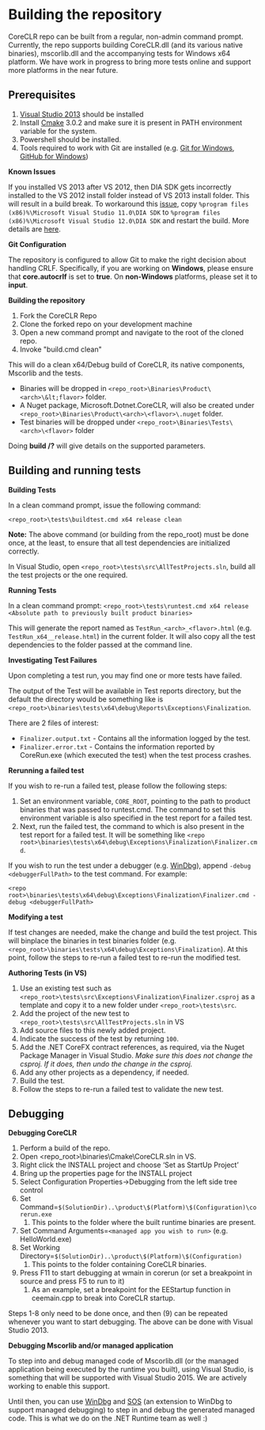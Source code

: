 # Building the repository #

CoreCLR repo can be built from a regular, non-admin command prompt. Currently, the repo supports building CoreCLR.dll (and its various native binaries), mscorlib.dll and the accompanying tests for Windows x64 platform. We have work in progress to bring more tests online and support more platforms in the near future.

## Prerequisites ##

1. [Visual Studio 2013](http://www.visualstudio.com/en-us/visual-studio-homepage-vs.aspx) should be installed
2. Install [Cmake](http://www.cmake.org/download/ "CMake") 3.0.2 and make sure it is present in PATH environment variable for the system.
3. Powershell should be installed.
4. Tools required to work with Git are installed (e.g. [Git for Windows](http://msysgit.github.io/), [GitHub for Windows](https://windows.github.com/))

**Known Issues**

If you installed VS 2013 after VS 2012, then DIA SDK gets incorrectly installed to the VS 2012 install folder instead of VS 2013 install folder. This will result in a build break. To workaround this [issue](https://connect.microsoft.com/VisualStudio/feedback/details/814147/dia-sdk-installed-into-wrong-directory), copy `%program files (x86)%\Microsoft Visual Studio 11.0\DIA SDK` to  `%program files (x86)%\Microsoft Visual Studio 12.0\DIA SDK` and restart the build. More details are [here](http://support.microsoft.com/kb/3035999).

**Git Configuration**

The repository is configured to allow Git to make the right decision about handling CRLF. Specifically, if you are working on **Windows**, please ensure that **core.autocrlf** is set to **true**. On **non-Windows** platforms, please set it to **input**.

**Building the repository**

1. Fork the CoreCLR Repo
2. Clone the forked repo on your development machine
3. Open a new command prompt and navigate to the root of the cloned repo.
4. Invoke "build.cmd clean"

This will do a clean x64/Debug build of CoreCLR, its native components, Mscorlib and the tests. 


- Binaries will be dropped in `<repo_root>\Binaries\Product\<arch>\&lt;flavor>` folder. 
- A Nuget package, Microsoft.Dotnet.CoreCLR, will also be created under `<repo_root>\Binaries\Product\<arch>\<flavor>\.nuget` folder. 
- Test binaries will be dropped under `<repo_root>\Binaries\Tests\<arch>\<flavor>` folder

Doing **build /?** will give details on the supported parameters.


## Building and running tests ##

**Building Tests**        

In a clean command prompt, issue the following command: 

    <repo_root>\tests\buildtest.cmd x64 release clean

**Note:** The above command (or building from the repo_root) must be done once, at the least, to ensure that all test dependencies are initialized correctly. 

In Visual Studio, open `<repo_root>\tests\src\AllTestProjects.sln`, build all the test projects or the one required.

**Running Tests**

In a clean command prompt: `<repo_root>\tests\runtest.cmd x64 release <Absolute path to previously built product binaries>`

This will generate the report named as `TestRun_<arch>_<flavor>.html` (e.g. `TestRun_x64__release.html`) in the current folder. It will also copy all the test dependencies to the folder passed at the command line.

**Investigating Test Failures**

Upon completing a test run, you may find one or more tests have failed.

The output of the Test will be available in Test reports directory, but the default the directory would be something like is `<repo_root>\binaries\tests\x64\debug\Reports\Exceptions\Finalization`.

There are 2 files of interest: 

- `Finalizer.output.txt` - Contains all the information logged by the test.
- `Finalizer.error.txt`  - Contains the information reported by CoreRun.exe (which executed the test) when the test process crashes.

**Rerunning a failed test**

If you wish to re-run a failed test, please follow the following steps:

1. Set an environment variable, `CORE_ROOT`, pointing to the path to product binaries that was passed to runtest.cmd. The command to set this environment variable is also specified in the test report for a failed test.
2. Next, run the failed test, the command to which is also present in the test report for a failed test. It will be something like `<repo root>\binaries\tests\x64\debug\Exceptions\Finalization\Finalizer.cmd`.

If you wish to run the test under a debugger (e.g. [WinDbg](http://msdn.microsoft.com/en-us/library/windows/hardware/ff551063(v=vs.85).aspx)), append `-debug <debuggerFullPath>` to the test command. For example:


    <repo root>\binaries\tests\x64\debug\Exceptions\Finalization\Finalizer.cmd -debug <debuggerFullPath>

**Modifying a test**

If test changes are needed, make the change and build the test project. This will binplace the binaries in test binaries folder (e.g. `<repo_root>\binaries\tests\x64\debug\Exceptions\Finalization`). At this point, follow the steps to re-run a failed test to re-run the modified test.

**Authoring Tests (in VS)**

1. Use an existing test such as `<repo_root>\tests\src\Exceptions\Finalization\Finalizer.csproj` as a template and copy it to a new folder under `<repo_root>\tests\src`.
2. Add the project of the new test to `<repo_root>\tests\src\AllTestProjects.sln` in VS
3. Add source files to this newly added project.
4. Indicate the success of the test by returning `100`.
5. Add the .NET CoreFX contract references, as required, via the Nuget Package Manager in Visual Studio. *Make sure this does not change the csproj. If it does, then undo the change in the csproj.*
6. Add any other projects as a dependency, if needed.
7. Build the test.
8. Follow the steps to re-run a failed test to validate the new test.


## Debugging ##

**Debugging CoreCLR**



1. Perform a build of the repo.
2. Open <repo_root>\binaries\Cmake\CoreCLR.sln in VS.
3. Right click the INSTALL project and choose ‘Set as StartUp Project’
4. Bring up the properties page for the INSTALL project
5. Select Configuration Properties->Debugging from the left side tree control
6. Set Command=`$(SolutionDir)..\product\$(Platform)\$(Configuration)\corerun.exe`
	1. This points to the folder where the built runtime binaries are present.
7. Set Command Arguments=`<managed app you wish to run>` (e.g. HelloWorld.exe)
8. Set Working Directory=`$(SolutionDir)..\product\$(Platform)\$(Configuration)`
	1. This points to the folder containing CoreCLR binaries.
9. Press F11 to start debugging at wmain in corerun (or set a breakpoint in source and press F5 to run to it)
	1. As an example, set a breakpoint for the EEStartup function in ceemain.cpp to break into CoreCLR startup.

Steps 1-8 only need to be done once, and then (9) can be repeated whenever you want to start debugging. The above can be done with Visual Studio 2013.

**Debugging Mscorlib and/or managed application**

To step into and debug managed code of Mscorlib.dll (or the managed application being executed by the runtime you built), using Visual Studio, is something that will be supported with Visual Studio 2015. We are actively working to enable this support. 

Until then, you can use [WinDbg](https://msdn.microsoft.com/en-us/library/windows/hardware/ff551063(v=vs.85).aspx) and [SOS](https://msdn.microsoft.com/en-us/library/bb190764(v=vs.110).aspx) (an extension to WinDbg to support managed debugging) to step in and debug the generated managed code. This is what we do on the .NET Runtime team as well :)